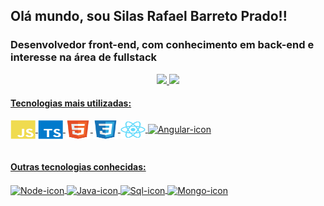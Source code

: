 ## Olá mundo, sou Silas Rafael Barreto Prado!!
### Desenvolvedor front-end, com conhecimento em back-end e interesse na área de fullstack

<div align="center">
  <a href="https://github.com/silasprd">
  <img height="180em" src="https://github-readme-stats.vercel.app/api?username=silasprd&show_icons=true&theme=tokyonight&include_all_commits=true&count_private=true"/>
  <img height="180em" src="https://github-readme-stats.vercel.app/api/top-langs/?username=silasprd&layout=compact&langs_count=7&theme=tokyonight"/>
 </div>
 

 #### Tecnologias mais utilizadas:
 <div style="display: inline_block">
  <img align="center" alt="JS-icon" height="30" width="40" src="https://raw.githubusercontent.com/devicons/devicon/master/icons/javascript/javascript-plain.svg">
  <img align="center" alt="TS-icon" height="30" width="40" src="https://raw.githubusercontent.com/devicons/devicon/master/icons/typescript/typescript-plain.svg">
  <img align="center" alt="HTML-icon" height="30" width="40" src="https://raw.githubusercontent.com/devicons/devicon/master/icons/html5/html5-original.svg">
  <img align="center" alt="CSS-icon" height="30" width="40" src="https://raw.githubusercontent.com/devicons/devicon/master/icons/css3/css3-original.svg">
  <img align="center" alt="React-icon" height="30" width="40" src="https://raw.githubusercontent.com/devicons/devicon/master/icons/react/react-original.svg">
  <img align="center" alt="Angular-icon" height="30" width="40" src="https://cdn.jsdelivr.net/gh/devicons/devicon/icons/angularjs/angularjs-original.svg" />
 </div><br>
  
 #### Outras tecnologias conhecidas:
 <div style="display: inline_block">
  <img align="center" alt="Node-icon" height="40" width="50" src="https://cdn.jsdelivr.net/gh/devicons/devicon/icons/nodejs/nodejs-original-wordmark.svg" />
  <img align="center" alt="Java-icon" height="40" width="50" src="https://cdn.jsdelivr.net/gh/devicons/devicon/icons/java/java-original-wordmark.svg" />
  <img align="center" alt="Sql-icon" height="40" width="50" src="https://cdn.jsdelivr.net/gh/devicons/devicon/icons/mysql/mysql-original-wordmark.svg" />
  <img align="center" alt="Mongo-icon" height="40" width="50" src="https://cdn.jsdelivr.net/gh/devicons/devicon/icons/mongodb/mongodb-original-wordmark.svg" />
 </div>

 
